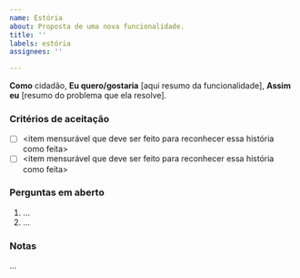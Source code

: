 ```yaml
---
name: Estória
about: Proposta de uma nova funcionalidade.
title: ''
labels: estória
assignees: ''

---
```


**Como** cidadão,
**Eu quero/gostaria** [aqui resumo da funcionalidade],
**Assim eu** [resumo do problema que ela resolve].

### Critérios de aceitação

- [ ] <item mensurável que deve ser feito para reconhecer essa história como feita>
- [ ] <item mensurável que deve ser feito para reconhecer essa história como feita>

### Perguntas em aberto

1. ...
2. ...

### Notas

...
